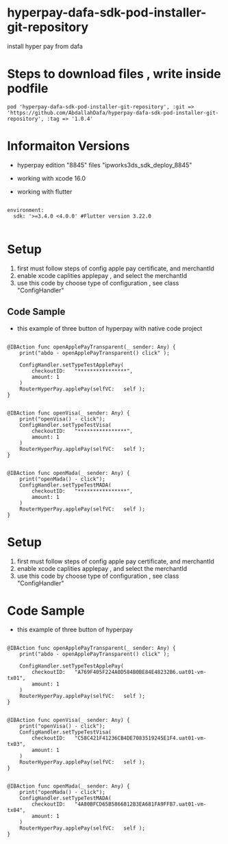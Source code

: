 # hyperpay-dafa-sdk-pod-installer-git-repository
 install hyper pay from dafa

# Steps to download files , write inside podfile 

```
pod 'hyperpay-dafa-sdk-pod-installer-git-repository', :git => 'https://github.com/AbdallahDafa/hyperpay-dafa-sdk-pod-installer-git-repository', :tag => '1.0.4'
```

# Informaiton Versions

* hyperpay edition "8845" files "ipworks3ds_sdk_deploy_8845"

* working with xcode 16.0

* working with flutter 
```

environment: 
  sdk: '>=3.4.0 <4.0.0' #Flutter version 3.22.0


```


# Setup

1. first must follow steps of config apple pay certificate, and merchantId
2. enable xcode caplities applepay , and select the merchantId
3. use this code by choose type of configuration , see class "ConfigHandler"

## Code Sample

* this example of three button of hyperpay with native code project

```

@IBAction func openApplePayTransparent(_ sender: Any) {
    print("abdo - openApplePayTransparent() click" );

    ConfigHandler.setTypeTestApplePay(
        checkoutID:   "****************",
        amount: 1
    )
    RouterHyperPay.applePay(selfVC:   self );
}


@IBAction func openVisa(_ sender: Any) {
    print("openVisa() - click");
    ConfigHandler.setTypeTestVisa(
        checkoutID:   "****************",
        amount: 1
    )
    RouterHyperPay.applePay(selfVC:   self );
}


@IBAction func openMada(_ sender: Any) {
    print("openMada() - click");
    ConfigHandler.setTypeTestMADA(
        checkoutID:   "****************",
        amount: 1
    )
    RouterHyperPay.applePay(selfVC:   self );
}
```

# Setup

1. first must follow steps of config apple pay certificate, and merchantId
2. enable xcode caplities applepay , and select the merchantId
3. use this code by choose type of configuration , see class "ConfigHandler"

# Code Sample

* this example of three button of hyperpay

```

@IBAction func openApplePayTransparent(_ sender: Any) {
    print("abdo - openApplePayTransparent() click" );

    ConfigHandler.setTypeTestApplePay(
        checkoutID:   "A769F405F224A0D584B0BE84E48232B6.uat01-vm-tx01",
        amount: 1
    )
    RouterHyperPay.applePay(selfVC:   self );
}


@IBAction func openVisa(_ sender: Any) {
    print("openVisa() - click");
    ConfigHandler.setTypeTestVisa(
        checkoutID:   "C58C421F41236CB4DE7083519245E1F4.uat01-vm-tx03",
        amount: 1
    )
    RouterHyperPay.applePay(selfVC:   self );
}


@IBAction func openMada(_ sender: Any) {
    print("openMada() - click");
    ConfigHandler.setTypeTestMADA(
        checkoutID:   "4A80BFCD65B5866812B3EA681FA9FFB7.uat01-vm-tx04",
        amount: 1
    )
    RouterHyperPay.applePay(selfVC:   self );
}
```
